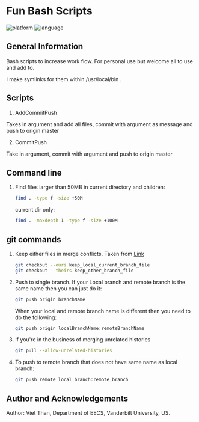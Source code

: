 # Fun Bash Scripts
<p align="left">
	<img src="https://img.shields.io/badge/platform-ubuntu-blueviolet?style=for-the-badge"
			 alt="platform">
	<img src="https://img.shields.io/badge/language-bash-blue?style=for-the-badge"
			 alt="language">
</p>

## General Information
Bash scripts to increase work flow. For personal use but welcome all to use and add to.

I make symlinks for them within /usr/local/bin .

## Scripts

1. AddCommitPush

Takes in argument and add all files, commit with argument as message and push to origin master

2. CommitPush

Take in argument, commit with argument and push to origin master

## Command line
1. Find files larger than 50MB in current directory and children:
   ```bash
   find . -type f -size +50M
   ```
   current dir only:
   ```bash
   find . -maxdepth 1 -type f -size +100M
   ```

## git commands

1. Keep either files in merge conflicts. Taken from <a href="http://gitready.com/advanced/2009/02/25/keep-either-file-in-merge-conflicts.html">Link</a>
   ```bash
   git checkout --ours keep_local_current_branch_file
   git checkout --theirs keep_other_branch_file
   ```
2. Push to single branch. If your Local branch and remote branch is the same name then you can just do it:
   ```bash
   git push origin branchName
   ```
   When your local and remote branch name is different then you need to do the following:
   ```bash
   git push origin localBranchName:remoteBranchName
   ```

3. If you're in the business of merging unrelated histories
   ```bash
   git pull --allow-unrelated-histories
   ```

4. To push to remote branch that does not have same name as local branch:
   ```bash
   git push remote local_branch:remote_branch
   ```

## Author and Acknowledgements
Author: Viet Than, Department of EECS, Vanderbilt University, US.<br>
